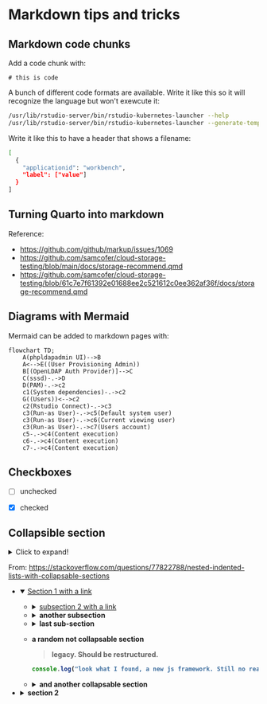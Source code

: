 # Markdown tips and tricks 


## Markdown code chunks

Add a code chunk with: 

```
# this is code
```

A bunch of different code formats are available. Write it like this so it will recognize the language but won't exewcute it: 

```bash
/usr/lib/rstudio-server/bin/rstudio-kubernetes-launcher --help
/usr/lib/rstudio-server/bin/rstudio-kubernetes-launcher --generate-templates --scratch-path=/tmp/hello
```


Write it like this to have a header that shows a filename: 

```{.bash filename="/etc/rstudio/labels"}
[
  {
    "applicationid": "workbench",
    "label": ["value"]
  }
]
```


## Turning Quarto into markdown 

Reference: 

- <https://github.com/github/markup/issues/1069>
- <https://github.com/samcofer/cloud-storage-testing/blob/main/docs/storage-recommend.qmd>
- <https://github.com/samcofer/cloud-storage-testing/blob/61c7e7f61392e01688ee2c521612c0ee362af36f/docs/storage-recommend.qmd>

## Diagrams with Mermaid

Mermaid can be added to markdown pages with: 

```mermaid
flowchart TD;
	A(phpldapadmin UI)-->B
	A<-->E((User Provisioning Admin))
	B[(OpenLDAP Auth Provider)]-->C
	C(sssd)-.->D
	D(PAM)-.->c2
	c1(System dependencies)-.->c2
	G((Users))<-->c2
	c2(Rstudio Connect)-.->c3
	c3(Run-as User)-.->c5(Default system user)
	c3(Run-as User)-.->c6(Current viewing user)
	c3(Run-as User)-.->c7(Users account)
	c5-.->c4(Content execution)
	c6-.->c4(Content execution)
	c7-.->c4(Content execution)

```



## Checkboxes 

- [ ] unchecked
- [x] checked


## Collapsible section

<details>
  <summary>Click to expand!</summary>

  ## Heading
  1. A numbered
  2. list
     * With some
     * Sub bullets
</details>

From: <https://stackoverflow.com/questions/77822788/nested-indented-lists-with-collapsable-sections> 

- <details open>
  <summary><a href="#">Section 1 with a link</a></summary>

  - <details>
    <summary><a href="../src/actions/">subsection 2 with a link</a></summary>

    - a list
    - with some stuff

    > and other things

    - [x] like
    - [ ] a task list 

    </details>

  - <details>
    <summary><b>another subsection</a></summary>

    a. with another list
    b. and some other stuff
    d. [and](),
      [more](),
      [classic](),
      [md]
    e. _no need_ __of html__
    </details>

  - <details>
    <summary>last sub-section</a></summary>

    blablabla

    ```rb
    def some_code
      puts "Rails is so cool"
    end
    ```
    </details>

  - a random not collapsable section
    > legacy. Should be restructured.

    ```js
    console.log("look what I found, a new js framework. Still no real alternative to rails though")
    ```

  - <details>
    <summary>and another collapsable section</summary>

    ...
  </details>

- <details>
  <summary>section 2</summary>
      
  some parent content

  and another list

  - <details>
    <summary>section 2.1</summary>

      and some content
    </details>

  - <details>
    <summary>section 2.2</summary>

      and some content
    </details>
  
  - section 2.3
    and some no collapsed content

</details>
